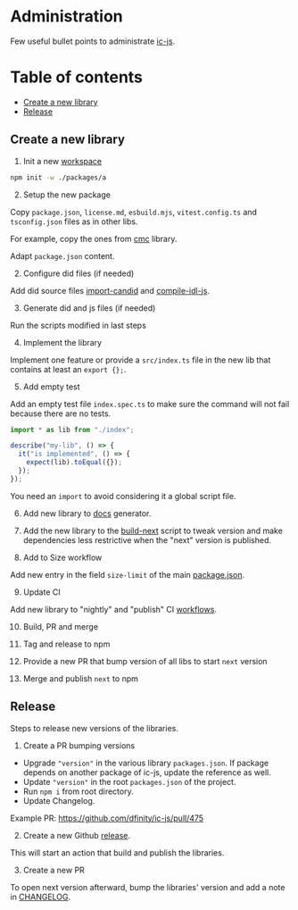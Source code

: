 # Administration

Few useful bullet points to administrate [ic-js](https://github.com/dfinity/ic-js).

# Table of contents

- [Create a new library](#create-a-new-library)
- [Release](#release)

## Create a new library

1. Init a new [workspace](https://docs.npmjs.com/cli/v7/using-npm/workspaces)

```bash
npm init -w ./packages/a
```

2. Setup the new package

Copy `package.json`, `license.md`, `esbuild.mjs`, `vitest.config.ts` and `tsconfig.json` files as in other libs.

For example, copy the ones from [cmc](https://github.com/dfinity/ic-js/tree/main/packages/cmc) library.

Adapt `package.json` content.

2. Configure did files (if needed)

Add did source files [import-candid](./scripts/import-candid) and [compile-idl-js](./scripts/compile-idl-js).

3. Generate did and js files (if needed)

Run the scripts modified in last steps

4. Implement the library

Implement one feature or provide a `src/index.ts` file in the new lib that contains at least an `export {};`.

5. Add empty test

Add an empty test file `index.spec.ts` to make sure the command will not fail because there are no tests.

```javaScript
import * as lib from "./index";

describe("my-lib", () => {
  it("is implemented", () => {
    expect(lib).toEqual({});
  });
});
```

You need an `import` to avoid considering it a global script file.

6. Add new library to [docs](./scripts/docs.js) generator.

7. Add the new library to the [build-next](./scripts/build-next) script to tweak version and make dependencies less restrictive when the "next" version is published.

8. Add to Size workflow

Add new entry in the field `size-limit` of the main [package.json](./package.json).

9. Update CI

Add new library to "nightly" and "publish" CI [workflows](https://github.com/dfinity/ic-js/tree/main/.github/workflows).

10. Build, PR and merge

11. Tag and release to npm

12. Provide a new PR that bump version of all libs to start `next` version

13. Merge and publish `next` to npm

## Release

Steps to release new versions of the libraries.

1. Create a PR bumping versions

- Upgrade `"version"` in the various library `packages.json`. If package depends on another package of ic-js, update the reference as well.
- Update `"version"` in the root `packages.json` of the project.
- Run `npm i` from root directory.
- Update Changelog.

Example PR: https://github.com/dfinity/ic-js/pull/475

2. Create a new Github [release](https://github.com/dfinity/ic-js/releases).

This will start an action that build and publish the libraries.

3. Create a new PR

To open next version afterward, bump the libraries' version and add a note in [CHANGELOG](./CHANGELOG.md).
